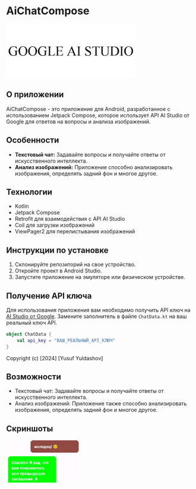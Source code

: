 # AiChatCompose

![App Screenshots](googleaistudio.png)

## О приложении
AiChatCompose - это приложение для Android, разработанное с использованием Jetpack Compose, которое использует API AI Studio от Google для ответов на вопросы и анализа изображений.

## Особенности
- **Текстовый чат:** Задавайте вопросы и получайте ответы от искусственного интеллекта.
- **Анализ изображений:** Приложение способно анализировать изображения, определять задний фон и многое другое.

## Технологии
- Kotlin
- Jetpack Compose
- Retrofit для взаимодействия с API AI Studio
- Coil для загрузки изображений
- ViewPager2 для перелистывания изображений

## Инструкции по установке
1. Склонируйте репозиторий на свое устройство.
2. Откройте проект в Android Studio.
3. Запустите приложение на эмуляторе или физическом устройстве.

## Получение API ключа
Для использования приложения вам необходимо получить API ключ на [AI Studio от Google](https://makersuite.google.com/app/apikey). Замените заполнитель в файле `ChatData.kt` на ваш реальный ключ API.

```kotlin
object ChatData {
    val api_key = "ВАШ_РЕАЛЬНЫЙ_API_КЛЮЧ"
}
```
Copyright (c) [2024] [Yusuf Yuldashov]

## Возможности
- Текстовый чат: Задавайте вопросы и получайте ответы от искусственного интеллекта.
- Анализ изображений: Приложение также способно анализировать изображения, определять задний фон и многое другое.

## Скриншоты
<img src="Screenshot1.jpg" width="200">

